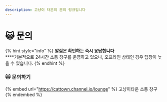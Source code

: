 ```yaml
---
description: 고냥이 타운의 문의 링크입니다
---
```


# 😺 문의

{% hint style="info" %}
**알림은 확인하는 즉시 응답합니다**\
\*\*\*\*기본적으로 24시간 소통 창구를 운영하고 있으나, 오프라인 상태인 경우 답장이 늦을 수 있습니다.
{% endhint %}

### 🐱 문의하기

{% embed url="https://cattown.channel.io/lounge" %}
고냥이타운 소통 창구
{% endembed %}
